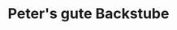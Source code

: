 ---
title: "Peter's gute Backstube"
url: /rastatt/peters-gute-backstube-biblisweg/
shop: Bäckerei
---